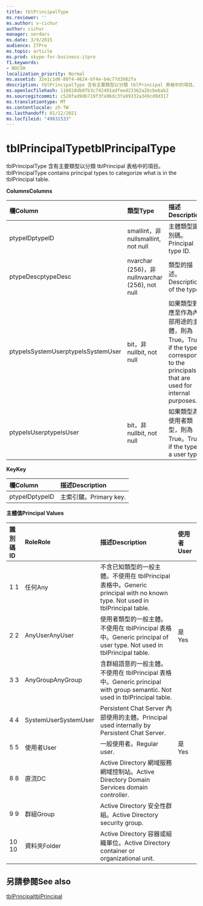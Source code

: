 ```yaml
---
title: tblPrincipalType
ms.reviewer: ''
ms.author: v-cichur
author: cichur
manager: serdars
ms.date: 3/9/2015
audience: ITPro
ms.topic: article
ms.prod: skype-for-business-itpro
f1.keywords:
- NOCSH
localization_priority: Normal
ms.assetid: 32e1c1d6-80f4-4624-bf4e-b4c77d3982fa
description: tblPrincipalType 含有主要類型以分類 tblPrincipal 表格中的項目。
ms.openlocfilehash: 110818db0fb3c742491adfeed23362a2bcbebab2
ms.sourcegitcommit: c528fad9db719f3fa96dc3fa99332a349cd9d317
ms.translationtype: MT
ms.contentlocale: zh-TW
ms.lasthandoff: 01/12/2021
ms.locfileid: "49831533"
---
```

# <a name="tblprincipaltype"></a><span data-ttu-id="b53f7-103">tblPrincipalType</span><span class="sxs-lookup"><span data-stu-id="b53f7-103">tblPrincipalType</span></span>
 
<span data-ttu-id="b53f7-104">tblPrincipalType 含有主要類型以分類 tblPrincipal 表格中的項目。</span><span class="sxs-lookup"><span data-stu-id="b53f7-104">tblPrincipalType contains principal types to categorize what is in the tblPrincipal table.</span></span>
  
<span data-ttu-id="b53f7-105">**Columns**</span><span class="sxs-lookup"><span data-stu-id="b53f7-105">**Columns**</span></span>

|<span data-ttu-id="b53f7-106">**欄**</span><span class="sxs-lookup"><span data-stu-id="b53f7-106">**Column**</span></span>|<span data-ttu-id="b53f7-107">**類型**</span><span class="sxs-lookup"><span data-stu-id="b53f7-107">**Type**</span></span>|<span data-ttu-id="b53f7-108">**描述**</span><span class="sxs-lookup"><span data-stu-id="b53f7-108">**Description**</span></span>|
|:-----|:-----|:-----|
|<span data-ttu-id="b53f7-109">ptypeID</span><span class="sxs-lookup"><span data-stu-id="b53f7-109">ptypeID</span></span>  <br/> |<span data-ttu-id="b53f7-110">smallint，非 null</span><span class="sxs-lookup"><span data-stu-id="b53f7-110">smallint, not null</span></span>  <br/> |<span data-ttu-id="b53f7-111">主體類型識別碼。</span><span class="sxs-lookup"><span data-stu-id="b53f7-111">Principal type ID.</span></span>  <br/> |
|<span data-ttu-id="b53f7-112">ptypeDesc</span><span class="sxs-lookup"><span data-stu-id="b53f7-112">ptypeDesc</span></span>  <br/> |<span data-ttu-id="b53f7-113">nvarchar (256)，非 null</span><span class="sxs-lookup"><span data-stu-id="b53f7-113">nvarchar (256), not null</span></span>  <br/> |<span data-ttu-id="b53f7-114">類型的描述。</span><span class="sxs-lookup"><span data-stu-id="b53f7-114">Description of the type.</span></span>  <br/> |
|<span data-ttu-id="b53f7-115">ptypeIsSystemUser</span><span class="sxs-lookup"><span data-stu-id="b53f7-115">ptypeIsSystemUser</span></span>  <br/> |<span data-ttu-id="b53f7-116">bit，非 null</span><span class="sxs-lookup"><span data-stu-id="b53f7-116">bit, not null</span></span>  <br/> |<span data-ttu-id="b53f7-117">如果類型對應至作為內部用途的主體，則為 True。</span><span class="sxs-lookup"><span data-stu-id="b53f7-117">True if the type corresponds to the principals that are used for internal purposes.</span></span>  <br/> |
|<span data-ttu-id="b53f7-118">ptypeIsUser</span><span class="sxs-lookup"><span data-stu-id="b53f7-118">ptypeIsUser</span></span>  <br/> |<span data-ttu-id="b53f7-119">bit，非 null</span><span class="sxs-lookup"><span data-stu-id="b53f7-119">bit, not null</span></span>  <br/> |<span data-ttu-id="b53f7-120">如果類型為使用者類型，則為 True。</span><span class="sxs-lookup"><span data-stu-id="b53f7-120">True if the type is a user type.</span></span>  <br/> |
   
<span data-ttu-id="b53f7-121">**Key**</span><span class="sxs-lookup"><span data-stu-id="b53f7-121">**Key**</span></span>

|<span data-ttu-id="b53f7-122">**欄**</span><span class="sxs-lookup"><span data-stu-id="b53f7-122">**Column**</span></span>|<span data-ttu-id="b53f7-123">**描述**</span><span class="sxs-lookup"><span data-stu-id="b53f7-123">**Description**</span></span>|
|:-----|:-----|
|<span data-ttu-id="b53f7-124">ptypeID</span><span class="sxs-lookup"><span data-stu-id="b53f7-124">ptypeID</span></span>  <br/> |<span data-ttu-id="b53f7-125">主索引鍵。</span><span class="sxs-lookup"><span data-stu-id="b53f7-125">Primary key.</span></span>  <br/> |
   
<span data-ttu-id="b53f7-126">**主體值**</span><span class="sxs-lookup"><span data-stu-id="b53f7-126">**Principal Values**</span></span>

|<span data-ttu-id="b53f7-127">**識別碼**</span><span class="sxs-lookup"><span data-stu-id="b53f7-127">**ID**</span></span>|<span data-ttu-id="b53f7-128">**Role**</span><span class="sxs-lookup"><span data-stu-id="b53f7-128">**Role**</span></span>|<span data-ttu-id="b53f7-129">**描述**</span><span class="sxs-lookup"><span data-stu-id="b53f7-129">**Description**</span></span>|<span data-ttu-id="b53f7-130">**使用者**</span><span class="sxs-lookup"><span data-stu-id="b53f7-130">**User**</span></span>|
|:-----|:-----|:-----|:-----|
|<span data-ttu-id="b53f7-131">1 </span><span class="sxs-lookup"><span data-stu-id="b53f7-131">1</span></span>  <br/> |<span data-ttu-id="b53f7-132">任何</span><span class="sxs-lookup"><span data-stu-id="b53f7-132">Any</span></span>  <br/> |<span data-ttu-id="b53f7-p101">不含已知類型的一般主體。不使用在 tblPrincipal 表格中。</span><span class="sxs-lookup"><span data-stu-id="b53f7-p101">Generic principal with no known type. Not used in tblPrincipal table.</span></span>  <br/> ||
|<span data-ttu-id="b53f7-135">2 </span><span class="sxs-lookup"><span data-stu-id="b53f7-135">2</span></span>  <br/> |<span data-ttu-id="b53f7-136">AnyUser</span><span class="sxs-lookup"><span data-stu-id="b53f7-136">AnyUser</span></span>  <br/> |<span data-ttu-id="b53f7-p102">使用者類型的一般主體。不使用在 tblPrincipal 表格中。</span><span class="sxs-lookup"><span data-stu-id="b53f7-p102">Generic principal of user type. Not used in tblPrincipal table.</span></span>  <br/> |<span data-ttu-id="b53f7-139">是</span><span class="sxs-lookup"><span data-stu-id="b53f7-139">Yes</span></span>  <br/> |
|<span data-ttu-id="b53f7-140">3 </span><span class="sxs-lookup"><span data-stu-id="b53f7-140">3</span></span>  <br/> |<span data-ttu-id="b53f7-141">AnyGroup</span><span class="sxs-lookup"><span data-stu-id="b53f7-141">AnyGroup</span></span>  <br/> |<span data-ttu-id="b53f7-p103">含群組語意的一般主體。不使用在 tblPrincipal 表格中。</span><span class="sxs-lookup"><span data-stu-id="b53f7-p103">Generic principal with group semantic. Not used in tblPrincipal table.</span></span>  <br/> ||
|<span data-ttu-id="b53f7-144">4 </span><span class="sxs-lookup"><span data-stu-id="b53f7-144">4</span></span>  <br/> |<span data-ttu-id="b53f7-145">SystemUser</span><span class="sxs-lookup"><span data-stu-id="b53f7-145">SystemUser</span></span>  <br/> |<span data-ttu-id="b53f7-146">Persistent Chat Server 內部使用的主體。</span><span class="sxs-lookup"><span data-stu-id="b53f7-146">Principal used internally by Persistent Chat Server.</span></span>  <br/> ||
|<span data-ttu-id="b53f7-147">5 </span><span class="sxs-lookup"><span data-stu-id="b53f7-147">5</span></span>  <br/> |<span data-ttu-id="b53f7-148">使用者</span><span class="sxs-lookup"><span data-stu-id="b53f7-148">User</span></span>  <br/> |<span data-ttu-id="b53f7-149">一般使用者。</span><span class="sxs-lookup"><span data-stu-id="b53f7-149">Regular user.</span></span>  <br/> |<span data-ttu-id="b53f7-150">是</span><span class="sxs-lookup"><span data-stu-id="b53f7-150">Yes</span></span>  <br/> |
|<span data-ttu-id="b53f7-151">8 </span><span class="sxs-lookup"><span data-stu-id="b53f7-151">8</span></span>  <br/> |<span data-ttu-id="b53f7-152">直流</span><span class="sxs-lookup"><span data-stu-id="b53f7-152">DC</span></span>  <br/> |<span data-ttu-id="b53f7-153">Active Directory 網域服務網域控制站。</span><span class="sxs-lookup"><span data-stu-id="b53f7-153">Active Directory Domain Services domain controller.</span></span>  <br/> ||
|<span data-ttu-id="b53f7-154">9 </span><span class="sxs-lookup"><span data-stu-id="b53f7-154">9</span></span>  <br/> |<span data-ttu-id="b53f7-155">群組</span><span class="sxs-lookup"><span data-stu-id="b53f7-155">Group</span></span>  <br/> |<span data-ttu-id="b53f7-156">Active Directory 安全性群組。</span><span class="sxs-lookup"><span data-stu-id="b53f7-156">Active Directory security group.</span></span>  <br/> ||
|<span data-ttu-id="b53f7-157">10 </span><span class="sxs-lookup"><span data-stu-id="b53f7-157">10</span></span>  <br/> |<span data-ttu-id="b53f7-158">資料夾</span><span class="sxs-lookup"><span data-stu-id="b53f7-158">Folder</span></span>  <br/> |<span data-ttu-id="b53f7-159">Active Directory 容器或組織單位。</span><span class="sxs-lookup"><span data-stu-id="b53f7-159">Active Directory container or organizational unit.</span></span>  <br/> ||
   
## <a name="see-also"></a><span data-ttu-id="b53f7-160">另請參閱</span><span class="sxs-lookup"><span data-stu-id="b53f7-160">See also</span></span>

[<span data-ttu-id="b53f7-161">tblPrincipal</span><span class="sxs-lookup"><span data-stu-id="b53f7-161">tblPrincipal</span></span>](tblprincipal.md)
